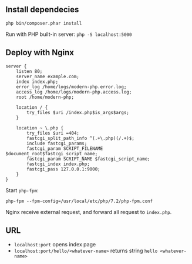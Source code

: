 ## Install dependecies
```
php bin/composer.phar install
```

Run with PHP built-in server: `php -S localhost:5000`

## Deploy with Nginx
```
server {
    listen 80;
    server_name example.com;
    index index.php;
    error_log /home/logs/modern-php.error.log;
    access_log /home/logs/modern-php.access.log;
    root /home/modern-php;

    location / {
        try_files $uri /index.php$is_args$args;
    }

    location ~ \.php {
        try_files $uri =404;
        fastcgi_split_path_info ^(.+\.php)(/.+)$;
        include fastcgi_params;
        fastcgi_param SCRIPT_FILENAME $document_root$fastcgi_script_name;
        fastcgi_param SCRIPT_NAME $fastcgi_script_name;
        fastcgi_index index.php;
        fastcgi_pass 127.0.0.1:9000;
    }
}
```

Start `php-fpm`:

```
php-fpm --fpm-config=/usr/local/etc/php/7.2/php-fpm.conf
```

Nginx receive external request, and forward all request to `index.php`.

## URL

* `localhost:port` opens index page
* `localhost:port/hello/<whatever-name>` returns string `hello <whatever-name>`